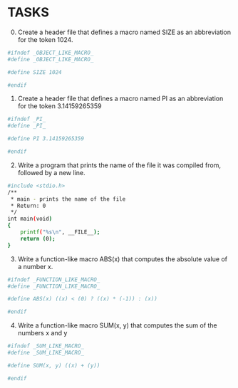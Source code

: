 # TASKS
0. Create a header file that defines a macro named SIZE as an abbreviation for the token 1024.
```sh
#ifndef _OBJECT_LIKE_MACRO_
#define _OBJECT_LIKE_MACRO_

#define SIZE 1024

#endif
```

1. Create a header file that defines a macro named PI as an abbreviation for the token 3.14159265359
```sh
#ifndef _PI_
#define _PI_

#define PI 3.14159265359

#endif
```

2. Write a program that prints the name of the file it was compiled from, followed by a new line.
```sh
#include <stdio.h>
/**
 * main - prints the name of the file
 * Return: 0
 */
int main(void)
{
	printf("%s\n", __FILE__);
	return (0);
}
```

3. Write a function-like macro ABS(x) that computes the absolute value of a number x.
```sh
#ifndef _FUNCTION_LIKE_MACRO_
#define _FUNCTION_LIKE_MACRO_

#define ABS(x) ((x) < (0) ? ((x) * (-1)) : (x))

#endif
```

4. Write a function-like macro SUM(x, y) that computes the sum of the numbers x and y
```sh
#ifndef _SUM_LIKE_MACRO_
#define _SUM_LIKE_MACRO_

#define SUM(x, y) ((x) + (y))

#endif
```
